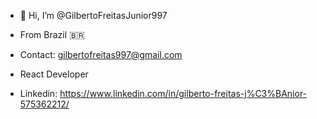 - 👋 Hi, I’m @GilbertoFreitasJunior997
- From Brazil :brazil:
- Contact: gilbertofreitas997@gmail.com
- React Developer

- Linkedin: https://www.linkedin.com/in/gilberto-freitas-j%C3%BAnior-575362212/
